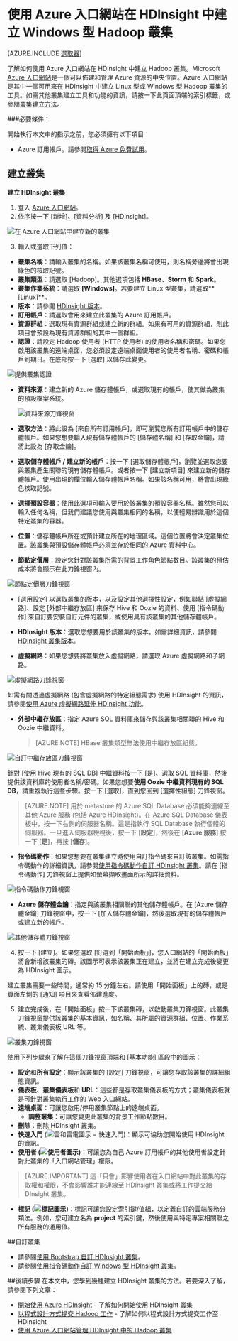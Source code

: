 <properties
   pageTitle="在 HDInsight 中建立 Hadoop 叢集 | Microsoft Azure"
   	description="了解如何使用 Azure 入口網站建立 Azure HDInsight 的叢集。"
   services="hdinsight"
   documentationCenter=""
   tags="azure-portal"
   authors="mumian"
   manager="paulettm"
   editor="cgronlun"/>

<tags
   ms.service="hdinsight"
   ms.devlang="na"
   ms.topic="article"
   ms.tgt_pltfrm="na"
   ms.workload="big-data"
   ms.date="01/06/2016"
   ms.author="jgao"/>

# 使用 Azure 入口網站在 HDInsight 中建立 Windows 型 Hadoop 叢集

[AZURE.INCLUDE [選取器](../../includes/hdinsight-selector-create-clusters.md)]

了解如何使用 Azure 入口網站在 HDInsight 中建立 Hadoop 叢集。Microsoft [Azure 入口網站](../azure-portal-overview.md)是一個可以佈建和管理 Azure 資源的中央位置。Azure 入口網站是其中一個可用來在 HDInsight 中建立 Linux 型或 Windows 型 Hadoop 叢集的工具。如需其他叢集建立工具和功能的資訊，請按一下此頁面頂端的索引標籤，或參閱[叢集建立方法](hdinsight-provision-clusters.md#cluster-creation-methods)。

###必要條件：

開始執行本文中的指示之前，您必須擁有以下項目：

- Azure 訂用帳戶。請參閱[取得 Azure 免費試用](https://azure.microsoft.com/documentation/videos/get-azure-free-trial-for-testing-hadoop-in-hdinsight/)。

## 建立叢集


**建立 HDInsight 叢集**

1. 登入 [Azure 入口網站](https://portal.azure.com)。
2. 依序按一下 [新增]、[資料分析] 及 [HDInsight]。

  ![在 Azure 入口網站中建立新的叢集](./media/hdinsight-provision-clusters/HDI.CreateCluster.1.png "在 Azure 入口網站中建立新的叢集")

3. 輸入或選取下列值：

  * **叢集名稱**：請輸入叢集的名稱。如果該叢集名稱可使用，則名稱旁邊將會出現綠色的核取記號。
  * **叢集類型**：請選取 [Hadoop]。其他選項包括 **HBase**、**Storm** 和 **Spark**。
  * **叢集作業系統**：請選取 **[Windows]**。若要建立 Linux 型叢集，請選取** [Linux]**。
  * **版本**：請參閱 [HDInsight 版本](hdinsight-component-versioning.md)。
  * **訂用帳戶**：請選取會用來建立此叢集的 Azure 訂用帳戶。
  * **資源群組**：選取現有資源群組或建立新的群組。如果有可用的資源群組，則此項目會預設為現有資源群組的其中一個群組。
  * **認證**：請設定 Hadoop 使用者 (HTTP 使用者) 的使用者名稱和密碼。如果您啟用該叢集的遠端桌面，您必須設定遠端桌面使用者的使用者名稱、密碼和帳戶到期日。在底部按一下 [選取] 以儲存此變更。

![提供叢集認證](./media/hdinsight-provision-clusters/HDI.CreateCluster.3.png "提供叢集認證")

 * **資料來源**：建立新的 Azure 儲存體帳戶，或選取現有的帳戶，使其做為叢集的預設檔案系統。

   ![資料來源刀鋒視窗](./media/hdinsight-provision-clusters/HDI.CreateCluster.4.png "提供資料來源組態")

  * **選取方法**：將此設為 [來自所有訂用帳戶]，即可瀏覽您所有訂用帳戶中的儲存體帳戶。如果您想要輸入現有儲存體帳戶的 [儲存體名稱] 和 [存取金鑰]，請將此設為 [存取金鑰]。
  * **選取儲存體帳戶 / 建立新的帳戶**：按一下 [選取儲存體帳戶]，瀏覽並選取您要與叢集產生關聯的現有儲存體帳戶。或者按一下 [建立新項目] 來建立新的儲存體帳戶。使用出現的欄位輸入儲存體帳戶名稱。如果該名稱可用，將會出現綠色核取記號。
  * **選擇預設容器**：使用此選項可輸入要用於該叢集的預設容器名稱。雖然您可以輸入任何名稱，但我們建議您使用與叢集相同的名稱，以便輕易辨識用於這個特定叢集的容器。
  * **位置**：儲存體帳戶所在或預計建立所在的地理區域。這個位置將會決定叢集位置。該叢集與預設儲存體帳戶必須並存於相同的 Azure 資料中心。
  	
  * **節點定價層**：設定您針對該叢集所需的背景工作角色節點數目。該叢集的預估成本將會顯示在此刀鋒視窗內。
  

![節點定價層刀鋒視窗](./media/hdinsight-provision-clusters/HDI.CreateCluster.5.png "指定叢集節點的數目")


 * [選用設定] 以選取叢集的版本，以及設定其他選擇性設定，例如聯結 [虛擬網路]、設定 [外部中繼存放區] 來保存 Hive 和 Oozie 的資料、使用 [指令碼動作] 來自訂要安裝自訂元件的叢集，或使用具有該叢集的其他儲存體帳戶。

  * **HDInsight 版本**：選取您想要用於該叢集的版本。如需詳細資訊，請參閱 [HDInsight 叢集版本](hdinsight-component-versioning.md)。
  * **虛擬網路**：如果您想要將叢集放入虛擬網路，請選取 Azure 虛擬網路和子網路。  

![虛擬網路刀鋒視窗](./media/hdinsight-provision-clusters/HDI.CreateCluster.6.png "指定虛擬網路詳細資料")

如需有關透過虛擬網路 (包含虛擬網路的特定組態需求) 使用 HDInsight 的資訊，請參閱[使用 Azure 虛擬網路延伸 HDInsight 功能](hdinsight-extend-hadoop-virtual-network.md)。
  

  		
* **外部中繼存放區**：指定 Azure SQL 資料庫來儲存與該叢集相關聯的 Hive 和 Oozie 中繼資料。
 
  > [AZURE.NOTE] HBase 叢集類型無法使用中繼存放區組態。

![自訂中繼存放區刀鋒視窗](./media/hdinsight-provision-clusters/HDI.CreateCluster.7.png "指定外部中繼存放區")


針對 [使用 Hive 現有的 SQL DB] 中繼資料按一下 [是]、選取 SQL 資料庫，然後提供該資料庫的使用者名稱/密碼。如果您想要**使用 Oozie 中繼資料現有的 SQL DB**，請重複執行這些步驟。按一下 [選取]，直到您回到 [選擇性組態] 刀鋒視窗。


>[AZURE.NOTE] 用於 metastore 的 Azure SQL Database 必須能夠連線至其他 Azure 服務 (包括 Azure HDInsight)。在 Azure SQL Database 儀表板中，按一下右側的伺服器名稱。這是指執行 SQL Database 執行個體的伺服器。一旦進入伺服器檢視後，按一下 [**設定**]，然後在 [**Azure 服務**] 按一下 [**是**]，再按 [**儲存**]。
		
 * **指令碼動作**：如果您想要在叢集建立時使用自訂指令碼來自訂該叢集。如需指令碼動作的詳細資訊，請參閱[使用指令碼動作自訂 HDInsight 叢集](hdinsight-hadoop-customize-cluster.md)。請在 [指令碼動作] 刀鋒視窗上提供如螢幕擷取畫面所示的詳細資料。
  	

![指令碼動作刀鋒視窗](./media/hdinsight-provision-clusters/HDI.CreateCluster.8.png "指定指令碼動作")


* **Azure 儲存體金鑰**：指定與該叢集相關聯的其他儲存體帳戶。在 [Azure 儲存體金鑰] 刀鋒視窗中，按一下 [加入儲存體金鑰]，然後選取現有的儲存體帳戶或建立新的帳戶。
    

![其他儲存體刀鋒視窗](./media/hdinsight-provision-clusters/HDI.CreateCluster.9.png "指定其他儲存體帳戶")


4. 按一下 [建立]。如果您選取 [釘選到「開始面板」]，您入口網站的「開始面板」將會新增該叢集的磚。該圖示可表示該叢集正在建立，並將在建立完成後變更為 HDInsight 圖示。
	
  建立叢集需要一些時間，通常約 15 分鐘左右。請使用「開始面板」上的磚，或是頁面左側的 [通知] 項目來查看佈建進度。
	

5. 建立完成後，在「開始面板」按一下該叢集磚，以啟動叢集刀鋒視窗。此叢集刀鋒視窗提供該叢集的基本資訊，如名稱、其所屬的資源群組、位置、作業系統、叢集儀表板 URL 等。


![叢集刀鋒視窗](./media/hdinsight-provision-clusters/HDI.Cluster.Blade.png "叢集屬性")


使用下列步驟來了解在這個刀鋒視窗頂端和 [基本功能] 區段中的圖示：


* **設定**和**所有設定**：顯示該叢集的 [設定] 刀鋒視窗，可讓您存取該叢集的詳細組態資訊。
* **儀表板**、**叢集儀表板**和 **URL**：這些都是存取叢集儀表板的方式；叢集儀表板就是可針對叢集執行工作的 Web 入口網站。
* **遠端桌面**：可讓您啟用/停用叢集節點上的遠端桌面。
	* **調整叢集**：可讓您變更此叢集的背景工作節點數目。
* **刪除**：刪除 HDInsight 叢集。
* **快速入門** (![雲和雷電圖示 = 快速入門](./media/hdinsight-provision-clusters/quickstart.png))：顯示可協助您開始使用 HDInsight 的資訊。
* **使用者 (![使用者圖示](./media/hdinsight-provision-clusters/users.png))**：可讓您為自己 Azure 訂用帳戶的其他使用者設定針對此叢集的「入口網站管理」權限。
	

> [AZURE.IMPORTANT] 這「只會」影響使用者在入口網站中對此叢集的存取權和權限，不會影響誰才能連線至 HDInsight 叢集或將工作提交給 DInsight 叢集。
		
* **標記 (![標記圖示](./media/hdinsight-provision-clusters/tags.png))**：標記可讓您設定索引鍵/值組，以定義自訂的雲端服務分類法。例如，您可建立名為 __project__ 的索引鍵，然後使用與特定專案相關聯之所有服務的通用值。

##自訂叢集

- 請參閱[使用 Bootstrap 自訂 HDInsight 叢集](hdinsight-hadoop-customize-cluster-bootstrap.md)。
- 請參閱[使用指令碼動作自訂 Windows 型 HDInsight 叢集](hdinsight-hadoop-customize-cluster.md)。

##後續步驟
在本文中，您學到幾種建立 HDInsight 叢集的方法。若要深入了解，請參閱下列文章：

* [開始使用 Azure HDInsight](hdinsight-hadoop-linux-tutorial-get-started.md) - 了解如何開始使用 HDInsight 叢集
* [以程式設計方式提交 Hadoop 工作](hdinsight-submit-hadoop-jobs-programmatically.md) - 了解如何以程式設計方式提交工作至 HDInsight
* [使用 Azure 入口網站管理 HDInsight 中的 Hadoop 叢集](hdinsight-administer-use-management-portal.md)

<!----HONumber=AcomDC_0224_2016-->